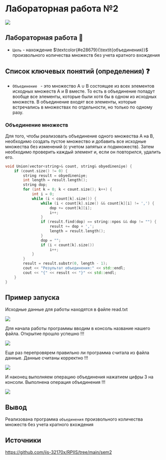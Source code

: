 # Лабораторная работа №2

![](https://github.com/iis-32170x/RPIIS/blob/%D0%9F%D1%88%D0%B5%D0%BD%D0%BE%D0%B2_%D0%95/Screens/images.jpg)

## Лабораторная работа 🔢

- `Цель` - нахождение $\textcolor{#e28679}{\textit{объединения}}$ произвольного количества множеств без учета кратного вхождения

## Список ключевых понятий (определения) ❓

- `Объединение ` - это множество A ∪ B состоящее из всех элементов исходных множеств A и B вместе. То есть в объединение попадут вообще все элементы, которые были хотя бы в одном из исходных множеств. В объединение входят все элементы, которые встречались в множествах по отдельности, но только по одному разу.

### Объединение множеств

Для того, чтобы реализовать объединение одного множества А на В, необходимо создать пустое множество и добавить все исходные множества без изменений (с учетом запятых и подмножеств). Затем необходимо проверить каждый элемент и, если он повторился, удалить его.

``` C++
void Union(vector<string>& count, string& obyedineniye) {
    if (count.size() != 0) {
        string result = obyedineniye;
        int length = result.length();
        string dop;
        for (int k = 0; k < count.size(); k++) {
            int i = 0;
            while (i < count[k].size()) {
                while (i < count[k].size() && count[k][i] != ',') {
                    dop += count[k][i];
                    i++;
                }
                if (result.find(dop) == string::npos && dop != "") {
                    result += dop + ',';
                    length = result.length();
                }
                dop = "";
                if (i < count[k].size())
                    i++;
            }
        }
        result = result.substr(0, length - 1);
        cout << "Результат объединения:" << std::endl;
        cout << "{" << result << "}" << std::endl;
    }
}
```

## Пример запуска

Исходные данные для работы находятся в файле read.txt

![](https://github.com/iis-32170x/RPIIS/blob/%D0%9F%D1%88%D0%B5%D0%BD%D0%BE%D0%B2_%D0%95/Screens/%D0%A1%D0%BD%D0%B8%D0%BC%D0%BE%D0%BA%20%D1%8D%D0%BA%D1%80%D0%B0%D0%BD%D0%B0%202024-05-06%20185846.png)

Для начала работы программы вводим в консоль название нашего файла. Открытие прошло успешно !!!

![](https://github.com/iis-32170x/RPIIS/blob/%D0%9F%D1%88%D0%B5%D0%BD%D0%BE%D0%B2_%D0%95/Screens/%D0%A1%D0%BD%D0%B8%D0%BC%D0%BE%D0%BA%20%D1%8D%D0%BA%D1%80%D0%B0%D0%BD%D0%B0%202024-05-06%20185922.png)

Еще раз перепровярем правильно ли программа считала из файла данные. Данные считаны корректно !!! 

![](https://github.com/iis-32170x/RPIIS/blob/%D0%9F%D1%88%D0%B5%D0%BD%D0%BE%D0%B2_%D0%95/Screens/%D0%A1%D0%BD%D0%B8%D0%BC%D0%BE%D0%BA%20%D1%8D%D0%BA%D1%80%D0%B0%D0%BD%D0%B0%202024-05-06%20185933.png)

И наконец выполняем операцию объединения нажатием цифры 3 на консоли. Выполнена операция объединения !!!

![](https://github.com/iis-32170x/RPIIS/blob/%D0%9F%D1%88%D0%B5%D0%BD%D0%BE%D0%B2_%D0%95/Screens/%D0%A1%D0%BD%D0%B8%D0%BC%D0%BE%D0%BA%20%D1%8D%D0%BA%D1%80%D0%B0%D0%BD%D0%B0%202024-05-06%20185943.png)

## Вывод

Реализована программа `объединения` произвольного количества множеств без учета кратного вхождения

## Источники

https://github.com/iis-32170x/RPIIS/tree/main/sem2
